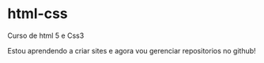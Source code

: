 # html-css
 Curso de html 5 e Css3

 Estou aprendendo a criar sites e agora vou gerenciar repositorios no github!
